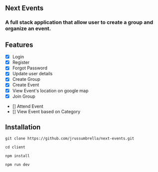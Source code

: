 ## Next Events

### A full stack application that allow user to create a group and organize an event.

## Features

- [x] Login
- [x] Register
- [x] Forgot Password
- [x] Update user details
- [x] Create Group
- [x] Create Event
- [x] View Event's location on google map
- [x] Join Group
- [] Attend Event
- [] View Event based on Category

## Installation

```
git clone https://github.com/jrussumbrella/next-events.git

cd client

npm install

npm run dev
```
